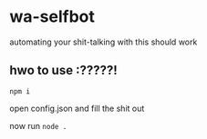 # wa-selfbot

automating your shit-talking with this should work


## hwo to use :?????!

`npm i` 

open config.json and fill the shit out

now run `node .`
